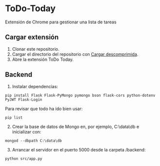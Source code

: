# ToDo-Today

Extensión de Chrome para gestionar una lista de tareas

## Cargar extensión

1. Clonar este repositorio.
2. Cargar el directorio del repositorio con [Cargar descomprimida](https://developer.chrome.com/docs/extensions/mv3/getstarted/development-basics/#load-unpacked).
3. Abre la extensión ToDo Today.

## Backend

1. Instalar dependencias: 
```
pip install Flask Flask-PyMongo pymongo bson flask-cors python-dotenv PyJWT Flask-Login

```
Para revisar que todo ha ido bien usar:
```
pip list
```

2. Crear la base de datos de Mongo en, por ejemplo, C:\data\db e inicializar con:

```
mongod --dbpath C:\data\db
```

3. Arrancar el servidor en el puerto 5000 desde la carpeta /backend:

```
python src/app.py
```

